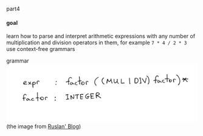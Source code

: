 part4  

#### goal
learn how to parse and interpret arithmetic expressions with any number of multiplication and division operators in them, for example `7 * 4 / 2 * 3`  
use context-free grammars  

grammar
![grammar](https://github.com/wuare/simple-interpreter-tutorial/blob/master/part4/images/lsbasi_part4_bnf1.png)  
(the image from [Ruslan' Blog](https://ruslanspivak.com/lsbasi-part4/))  
